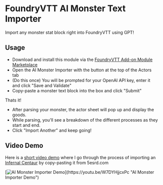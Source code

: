 # FoundryVTT AI Monster Text Importer

Import any monster stat block right into FoundryVTT using GPT!

## Usage
- Download and install this module via the [FoundryVTT Add-on Module Marketplace](https://foundryvtt.com/packages/modules "FoundryVTT Modules")
- Open the AI Monster Importer with the button at the top of the Actors tab
- (Do this once) You will be prompted for your OpenAI API key, enter it and click "Save and Validate"
- Copy-paste a monster text block into the box and click "Submit"

Thats it!

- After parsing your monster, the actor sheet will pop up and display the goods.
- While parsing, you'll see a breakdown of the different processes as they start and end.
- Click "Import Another" and keep going!

## Video Demo
Here is a [short video demo](https://www.youtube.com/watch?v=W7DYHjjcxPc&ab_channel=WillGregoire) where I go through the process of importing an [Infernal Centaur](https://www.5esrd.com/database/creature/infernal-centaur/) by copy-pasting it from 5esrd.com

[![AI Monster Importer Demo]([https://img.youtube.com/vi/StTqXEQ2l-Y/0.jpg](https://i9.ytimg.com/vi_webp/W7DYHjjcxPc/mq3.webp?sqp=CPT6iq4G-oaymwEmCMACELQB8quKqQMa8AEB-AH-CYACzgWKAgwIABABGH8gEygVMA8=&rs=AOn4CLA6FBuEBGOA6mNXGAh1Rtgtjl4jEA))](https://youtu.be/W7DYHjjcxPc "AI Monster Importer Demo")
